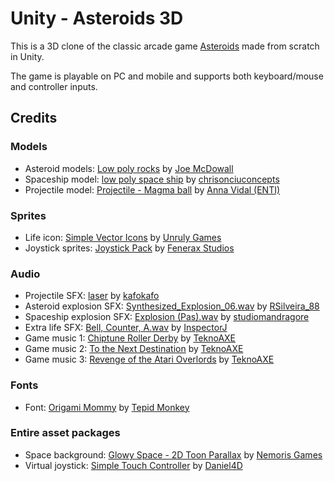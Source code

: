 # Unity - Asteroids 3D

This is a 3D clone of the classic arcade game [Asteroids](https://en.wikipedia.org/wiki/Asteroids_(video_game)) made from scratch in Unity.

The game is playable on PC and mobile and supports both keyboard/mouse and controller inputs.

## Credits

### Models

* Asteroid models: [Low poly rocks](https://sketchfab.com/models/b38c8fd9e36a49ef80cc135acc9b0865) by [Joe McDowall](https://sketchfab.com/joboto)
* Spaceship model: [low poly space ship](https://sketchfab.com/models/587941c9c11742c6b82dfb99e7b210b9) by [chrisonciuconcepts](https://sketchfab.com/chrisonciuconcepts)
* Projectile model: [Projectile - Magma ball](https://sketchfab.com/models/915c10ddb81543eeaa122f7e159eccc5) by [Anna Vidal (ENTI)](https://sketchfab.com/annavidal)

### Sprites

* Life icon: [Simple Vector Icons](https://assetstore.unity.com/packages/2d/gui/icons/simple-vector-icons-101218) by [Unruly Games](https://assetstore.unity.com/publishers/32202)
* Joystick sprites: [Joystick Pack](https://assetstore.unity.com/packages/tools/input-management/joystick-pack-107631) by [Fenerax Studios](https://assetstore.unity.com/publishers/32730)

### Audio

* Projectile SFX: [laser](https://freesound.org/people/kafokafo/sounds/128349/) by [kafokafo](https://freesound.org/people/kafokafo/)
* Asteroid explosion SFX: [Synthesized_Explosion_06.wav](https://freesound.org/people/RSilveira_88/sounds/216273/) by [RSilveira_88](https://freesound.org/people/RSilveira_88/)
* Spaceship explosion SFX: [Explosion (Pas).wav](https://freesound.org/people/studiomandragore/sounds/401628/) by [studiomandragore](https://freesound.org/people/studiomandragore/)
* Extra life SFX: [Bell, Counter, A.wav](https://freesound.org/people/InspectorJ/sounds/415510/) by [InspectorJ](https://freesound.org/people/InspectorJ/)
* Game music 1: [Chiptune Roller Derby](http://teknoaxe.com/Link_Code_4.php?q=1266&Genre=Eight) by [TeknoAXE](http://teknoaxe.com)
* Game music 2: [To the Next Destination](http://teknoaxe.com/Link_Code_4.php?q=1155&Genre=Eight) by [TeknoAXE](http://teknoaxe.com)
* Game music 3: [Revenge of the Atari Overlords](http://teknoaxe.com/Link_Code_4.php?q=1133&Genre=Eight) by [TeknoAXE](http://teknoaxe.com)

### Fonts

* Font: [Origami Mommy](https://www.1001freefonts.com/origami-mommy.font) by [Tepid Monkey](https://www.1001freefonts.com/designer-tepid-monkey-fontlisting.php)

### Entire asset packages

* Space background: [Glowy Space - 2D Toon Parallax](https://assetstore.unity.com/packages/3d/environments/glowy-space-2d-toon-parallax-116509) by [Nemoris Games](https://assetstore.unity.com/publishers/36050)
* Virtual joystick: [Simple Touch Controller](https://assetstore.unity.com/packages/tools/input-management/simple-touch-controller-74107) by [Daniel4D](https://assetstore.unity.com/publishers/24547)
